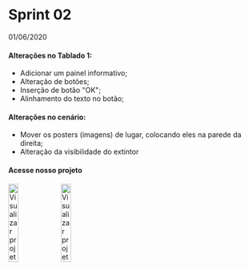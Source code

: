 # Sprint 02

01/06/2020

#### Alterações no Tablado 1:
- Adicionar um painel informativo;
- Alteração de botões;
- Inserção de botão "OK";
- Alinhamento do texto no botão;

#### Alterações no cenário:
- Mover os posters (imagens) de lugar, colocando eles na parede da direita;
- Alteração da visibilidade do extintor



#### Acesse nosso projeto
<table>
<tc>
<a href="https://codepen.io/py_zza/pen/MWaqQeK?editors=1010"><img src="https://github.com/JenniferDominique/Interacao-Humano-Computador-AR-VR/blob/master/Imagens/botao_codepen.png" width="20%;" title="Visualizar projeto no Codepen"></a>
</tc>
<tc>
<a href="https://glitch.com/~airplane-build-latecoere"><img src="https://github.com/JenniferDominique/Interacao-Humano-Computador-AR-VR/blob/master/Imagens/botao_glitch.png" width="20%;" title="Visualizar projeto no Glitch"></a>
</tc>
</table>
